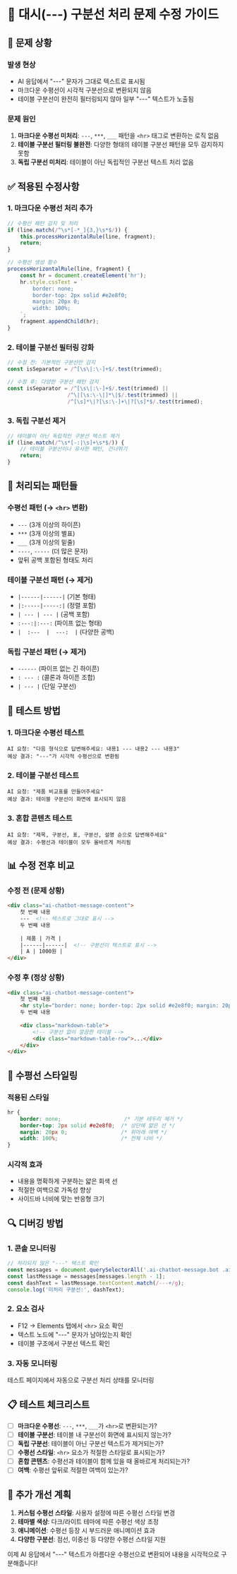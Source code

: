 # 🔧 대시(---) 구분선 처리 문제 수정 가이드

## 🚨 문제 상황

### 발생 현상
- AI 응답에서 "---" 문자가 그대로 텍스트로 표시됨
- 마크다운 수평선이 시각적 구분선으로 변환되지 않음
- 테이블 구분선이 완전히 필터링되지 않아 일부 "---" 텍스트가 노출됨

### 문제 원인
1. **마크다운 수평선 미처리**: `---`, `***`, `___` 패턴을 `<hr>` 태그로 변환하는 로직 없음
2. **테이블 구분선 필터링 불완전**: 다양한 형태의 테이블 구분선 패턴을 모두 감지하지 못함
3. **독립 구분선 미처리**: 테이블이 아닌 독립적인 구분선 텍스트 처리 없음

## ✅ 적용된 수정사항

### 1. 마크다운 수평선 처리 추가
```javascript
// 수평선 패턴 감지 및 처리
if (line.match(/^\s*[-*_]{3,}\s*$/)) {
    this.processHorizontalRule(line, fragment);
    return;
}

// 수평선 생성 함수
processHorizontalRule(line, fragment) {
    const hr = document.createElement('hr');
    hr.style.cssText = `
        border: none;
        border-top: 2px solid #e2e8f0;
        margin: 20px 0;
        width: 100%;
    `;
    fragment.appendChild(hr);
}
```

### 2. 테이블 구분선 필터링 강화
```javascript
// 수정 전: 기본적인 구분선만 감지
const isSeparator = /^[\s\|:\-]+$/.test(trimmed);

// 수정 후: 다양한 구분선 패턴 감지
const isSeparator = /^[\s\|:\-]+$/.test(trimmed) || 
                   /^\|[\s:\-\|]*\|$/.test(trimmed) ||
                   /^[\s]*\|?[\s:\-]+\|?[\s]*$/.test(trimmed);
```

### 3. 독립 구분선 제거
```javascript
// 테이블이 아닌 독립적인 구분선 텍스트 제거
if (line.match(/^\s*[-:|\s]+\s*$/)) {
    // 테이블 구분선이나 유사한 패턴, 건너뛰기
    return;
}
```

## 🎯 처리되는 패턴들

### 수평선 패턴 (→ `<hr>` 변환)
- `---` (3개 이상의 하이픈)
- `***` (3개 이상의 별표)  
- `___` (3개 이상의 밑줄)
- `----`, `-----` (더 많은 문자)
- 앞뒤 공백 포함된 형태도 처리

### 테이블 구분선 패턴 (→ 제거)
- `|------|------|` (기본 형태)
- `|:-----|-----:|` (정렬 포함)
- `| --- | --- |` (공백 포함)
- `:---:|:---:` (파이프 없는 형태)
- `|  :---  |  ---:  |` (다양한 공백)

### 독립 구분선 패턴 (→ 제거)
- `------` (파이프 없는 긴 하이픈)
- `: --- :` (콜론과 하이픈 조합)
- `| --- |` (단일 구분선)

## 🧪 테스트 방법

### 1. 마크다운 수평선 테스트
```
AI 요청: "다음 형식으로 답변해주세요: 내용1 --- 내용2 --- 내용3"
예상 결과: "---"가 시각적 수평선으로 변환됨
```

### 2. 테이블 구분선 테스트
```
AI 요청: "제품 비교표를 만들어주세요"
예상 결과: 테이블 구분선이 화면에 표시되지 않음
```

### 3. 혼합 콘텐츠 테스트
```
AI 요청: "제목, 구분선, 표, 구분선, 설명 순으로 답변해주세요"
예상 결과: 수평선과 테이블이 모두 올바르게 처리됨
```

## 📊 수정 전후 비교

### 수정 전 (문제 상황)
```html
<div class="ai-chatbot-message-content">
    첫 번째 내용
    ---  <!-- 텍스트로 그대로 표시 -->
    두 번째 내용
    
    | 제품 | 가격 |
    |------|------|  <!-- 구분선이 텍스트로 표시 -->
    | A | 1000원 |
</div>
```

### 수정 후 (정상 상황)
```html
<div class="ai-chatbot-message-content">
    첫 번째 내용
    <hr style="border: none; border-top: 2px solid #e2e8f0; margin: 20px 0; width: 100%;">
    두 번째 내용
    
    <div class="markdown-table">
        <!-- 구분선 없이 깔끔한 테이블 -->
        <div class="markdown-table-row">...</div>
    </div>
</div>
```

## 🎨 수평선 스타일링

### 적용된 스타일
```css
hr {
    border: none;                    /* 기본 테두리 제거 */
    border-top: 2px solid #e2e8f0;  /* 상단에 얇은 선 */
    margin: 20px 0;                 /* 위아래 여백 */
    width: 100%;                    /* 전체 너비 */
}
```

### 시각적 효과
- 내용을 명확하게 구분하는 얇은 회색 선
- 적절한 여백으로 가독성 향상
- 사이드바 너비에 맞는 반응형 크기

## 🔍 디버깅 방법

### 1. 콘솔 모니터링
```javascript
// 처리되지 않은 "---" 텍스트 확인
const messages = document.querySelectorAll('.ai-chatbot-message.bot .ai-chatbot-message-content');
const lastMessage = messages[messages.length - 1];
const dashText = lastMessage.textContent.match(/---+/g);
console.log('미처리 구분선:', dashText);
```

### 2. 요소 검사
- F12 → Elements 탭에서 `<hr>` 요소 확인
- 텍스트 노드에 "---" 문자가 남아있는지 확인
- 테이블 구조에서 구분선 텍스트 확인

### 3. 자동 모니터링
테스트 페이지에서 자동으로 구분선 처리 상태를 모니터링

## 📋 테스트 체크리스트

- [ ] **마크다운 수평선**: `---`, `***`, `___`가 `<hr>`로 변환되는가?
- [ ] **테이블 구분선**: 테이블 내 구분선이 화면에 표시되지 않는가?
- [ ] **독립 구분선**: 테이블이 아닌 구분선 텍스트가 제거되는가?
- [ ] **수평선 스타일**: `<hr>` 요소가 적절한 스타일로 표시되는가?
- [ ] **혼합 콘텐츠**: 수평선과 테이블이 함께 있을 때 올바르게 처리되는가?
- [ ] **여백**: 수평선 앞뒤로 적절한 여백이 있는가?

## 🔄 추가 개선 계획

1. **커스텀 수평선 스타일**: 사용자 설정에 따른 수평선 스타일 변경
2. **테마별 색상**: 다크/라이트 테마에 따른 수평선 색상 조정
3. **애니메이션**: 수평선 등장 시 부드러운 애니메이션 효과
4. **다양한 구분선**: 점선, 이중선 등 다양한 수평선 스타일 지원

이제 AI 응답에서 "---" 텍스트가 아름다운 수평선으로 변환되어 내용을 시각적으로 구분해줍니다!